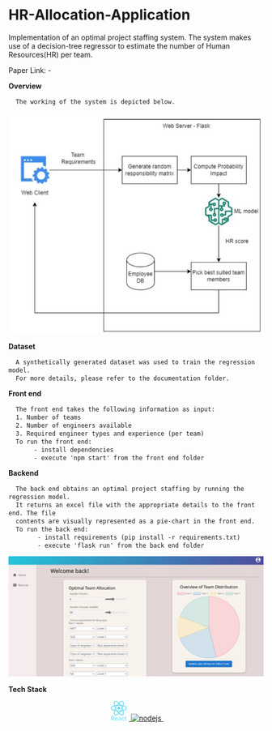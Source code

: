 # HR-Allocation-Application
Implementation of an optimal project staffing system. The system makes use of a decision-tree regressor to estimate the number of Human Resources(HR) per team.

Paper Link: - 


**Overview**

      The working of the system is depicted below.
<p align="center">
  <img src="https://github.com/AAnirudh07/HR-Allocation-Application/blob/main/assets/overall.JPG" />
</p>


**Dataset**

      A synthetically generated dataset was used to train the regression model. 
      For more details, please refer to the documentation folder. 

**Front end**

      The front end takes the following information as input:
      1. Number of teams
      2. Number of engineers available
      3. Required engineer types and experience (per team)
      To run the front end:
           - install dependencies
           - execute 'npm start' from the front end folder


**Backend**

      The back end obtains an optimal project staffing by running the regression model. 
      It returns an excel file with the appropriate details to the front end. The file
      contents are visually represented as a pie-chart in the front end.
      To run the back end:
            - install requirements (pip install -r requirements.txt)
            - execute 'flask run' from the back end folder

<p align="center">
      <img src="https://github.com/AAnirudh07/HR-Allocation-Application/blob/main/assets/frontend.JPG" />
</p>

**Tech Stack**
<p align="center">
      <a href="https://reactjs.org/" target="_blank"> <img src="https://raw.githubusercontent.com/devicons/devicon/master/icons/react/react-original-wordmark.svg" alt="react" width="40" height="40"/> </a> 
    <a href="https://flask.palletsprojects.com/en/2.2.x/" target="_blank"> <img src="https://github.com/get-icon/geticon/blob/master/icons/flask.svg" alt="nodejs" width="40" height="40"/> </a>​

</p>
